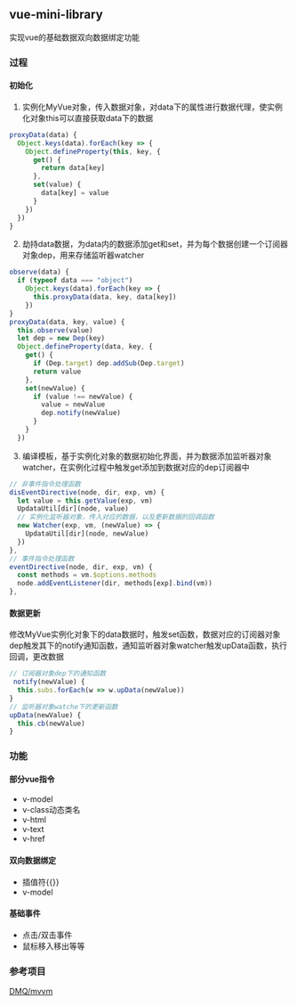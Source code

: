 ## vue-mini-library
实现vue的基础数据双向数据绑定功能

### 过程

#### 初始化
1. 实例化MyVue对象，传入数据对象，对data下的属性进行数据代理，使实例化对象this可以直接获取data下的数据
```js
proxyData(data) {
  Object.keys(data).forEach(key => {
    Object.defineProperty(this, key, {
      get() {
        return data[key]
      },
      set(value) {
        data[key] = value
      }
    })
  })
}
```
2. 劫持data数据，为data内的数据添加get和set，并为每个数据创建一个订阅器对象dep，用来存储监听器watcher
```js
observe(data) {
  if (typeof data === "object")
    Object.keys(data).forEach(key => {
      this.proxyData(data, key, data[key])
    })
}
proxyData(data, key, value) {
  this.observe(value)
  let dep = new Dep(key)
  Object.defineProperty(data, key, {
    get() {
      if (Dep.target) dep.addSub(Dep.target)
      return value
    },
    set(newValue) {
      if (value !== newValue) {
        value = newValue
        dep.notify(newValue)
      }
    }
  })
```
3. 编译模板，基于实例化对象的数据初始化界面，并为数据添加监听器对象watcher，在实例化过程中触发get添加到数据对应的dep订阅器中
```js
// 非事件指令处理函数
disEventDirective(node, dir, exp, vm) {
  let value = this.getValue(exp, vm)
  UpdataUtil[dir](node, value)
  // 实例化监听器对象，传入对应的数据，以及更新数据的回调函数
  new Watcher(exp, vm, (newValue) => {
    UpdataUtil[dir](node, newValue)
  })
},
// 事件指令处理函数
eventDirective(node, dir, exp, vm) {
  const methods = vm.$options.methods
  node.addEventListener(dir, methods[exp].bind(vm))
},
```

#### 数据更新
修改MyVue实例化对象下的data数据时，触发set函数，数据对应的订阅器对象dep触发其下的notify通知函数，通知监听器对象watcher触发upData函数，执行回调，更改数据
```js
// 订阅器对象dep下的通知函数
 notify(newValue) {
  this.subs.forEach(w => w.upData(newValue))
}
// 监听器对象watche下的更新函数
upData(newValue) {
  this.cb(newValue)
}
```


### 功能

#### 部分vue指令
* v-model
* v-class动态类名
* v-html
* v-text
* v-href

#### 双向数据绑定
* 插值符{{}}
* v-model

#### 基础事件

* 点击/双击事件
* 鼠标移入移出等等


### 参考项目
[DMQ/mvvm](https://github.com/DMQ/mvvm)
